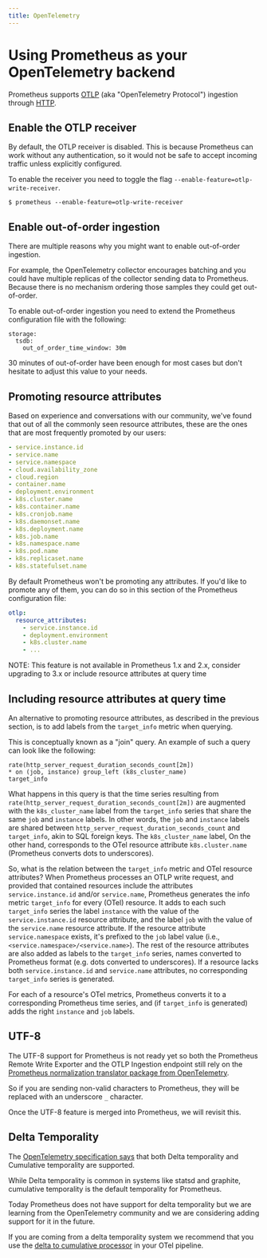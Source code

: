 ```yaml
---
title: OpenTelemetry
---
```


# Using Prometheus as your OpenTelemetry backend

Prometheus supports [OTLP](https://opentelemetry.io/docs/specs/otlp) (aka "OpenTelemetry Protocol") ingestion through [HTTP](https://opentelemetry.io/docs/specs/otlp/#otlphttp).

## Enable the OTLP receiver

By default, the OTLP receiver is disabled. This is because Prometheus can work without any authentication, so it would not be safe to accept incoming traffic unless explicitly configured.

To enable the receiver you need to toggle the flag `--enable-feature=otlp-write-receiver`.

```shell
$ prometheus --enable-feature=otlp-write-receiver
```

## Enable out-of-order ingestion

There are multiple reasons why you might want to enable out-of-order ingestion.

For example, the OpenTelemetry collector encourages batching and you could have multiple replicas of the collector sending data to Prometheus. Because there is no mechanism ordering those samples they could get out-of-order.

To enable out-of-order ingestion you need to extend the Prometheus configuration file with the following:

```shell
storage:
  tsdb:
    out_of_order_time_window: 30m
```

30 minutes of out-of-order have been enough for most cases but don't hesitate to adjust this value to your needs.

## Promoting resource attributes

Based on experience and conversations with our community, we've found that out of all the commonly seen resource attributes, these are the ones that are most frequently promoted by our users:

```yaml
- service.instance.id
- service.name
- service.namespace
- cloud.availability_zone
- cloud.region
- container.name
- deployment.environment
- k8s.cluster.name
- k8s.container.name
- k8s.cronjob.name
- k8s.daemonset.name
- k8s.deployment.name
- k8s.job.name
- k8s.namespace.name
- k8s.pod.name
- k8s.replicaset.name
- k8s.statefulset.name
```

By default Prometheus won't be promoting any attributes. If you'd like to promote any of them, you can do so in this section of the Prometheus configuration file:

```yaml
otlp:
  resource_attributes:
    - service.instance.id
    - deployment.environment
    - k8s.cluster.name
    - ...
```

NOTE: This feature is not available in Prometheus 1.x and 2.x, consider upgrading to 3.x or include resource attributes at query time

## Including resource attributes at query time

An alternative to promoting resource attributes, as described in the previous section, is to add labels from the `target_info` metric when querying.

This is conceptually known as a "join" query.
An example of such a query can look like the following:

```promql
rate(http_server_request_duration_seconds_count[2m])
* on (job, instance) group_left (k8s_cluster_name)
target_info
```

What happens in this query is that the time series resulting from `rate(http_server_request_duration_seconds_count[2m])` are augmented with the `k8s_cluster_name` label from the `target_info` series that share the same `job` and `instance` labels.
In other words, the `job` and `instance` labels are shared between `http_server_request_duration_seconds_count` and `target_info`, akin to SQL foreign keys.
The `k8s_cluster_name` label, On the other hand, corresponds to the OTel resource attribute `k8s.cluster.name` (Prometheus converts dots to underscores).

So, what is the relation between the `target_info` metric and OTel resource attributes?
When Prometheus processes an OTLP write request, and provided that contained resources include the attributes `service.instance.id` and/or `service.name`, Prometheus generates the info metric `target_info` for every (OTel) resource.
It adds to each such `target_info` series the label `instance` with the value of the `service.instance.id` resource attribute, and the label `job` with the value of the `service.name` resource attribute.
If the resource attribute `service.namespace` exists, it's prefixed to the `job` label value (i.e., `<service.namespace>/<service.name>`).
The rest of the resource attributes are also added as labels to the `target_info` series, names converted to Prometheus format (e.g. dots converted to underscores).
If a resource lacks both `service.instance.id` and `service.name` attributes, no corresponding `target_info` series is generated.

For each of a resource's OTel metrics, Prometheus converts it to a corresponding Prometheus time series, and (if `target_info` is generated) adds the right `instance` and `job` labels.

## UTF-8

The UTF-8 support for Prometheus is not ready yet so both the Prometheus Remote Write Exporter and the OTLP Ingestion endpoint still rely on the [Prometheus normalization translator package from OpenTelemetry](https://github.com/open-telemetry/opentelemetry-collector-contrib/tree/main/pkg/translator/prometheus).

So if you are sending non-valid characters to Prometheus, they will be replaced with an underscore `_` character.

Once the UTF-8 feature is merged into Prometheus, we will revisit this.

## Delta Temporality

The [OpenTelemetry specification says](https://opentelemetry.io/docs/specs/otel/metrics/data-model/#temporality) that both Delta temporality and Cumulative temporality are supported.

While Delta temporality is common in systems like statsd and graphite, cumulative temporality is the default temporality for Prometheus.

Today Prometheus does not have support for delta temporality but we are learning from the OpenTelemetry community and we are considering adding support for it in the future.

If you are coming from a delta temporality system we recommend that you use the [delta to cumulative processor](https://github.com/open-telemetry/opentelemetry-collector-contrib/tree/main/processor/deltatocumulativeprocessor) in your OTel pipeline.
